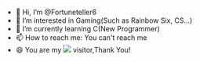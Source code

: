 - 👋 Hi, I’m @Fortuneteller6
- 👀 I’m interested in Gaming(Such as Rainbow Six, CS...)
- 🌱 I’m currently learning C(New Programmer)
- 📫 How to reach me: You can't reach me
- 😄 You are my ![](https://komarev.com/ghpvc/?username=Fortuneteller6&label=Visitors+Count&color=green) visitor,Thank You!
